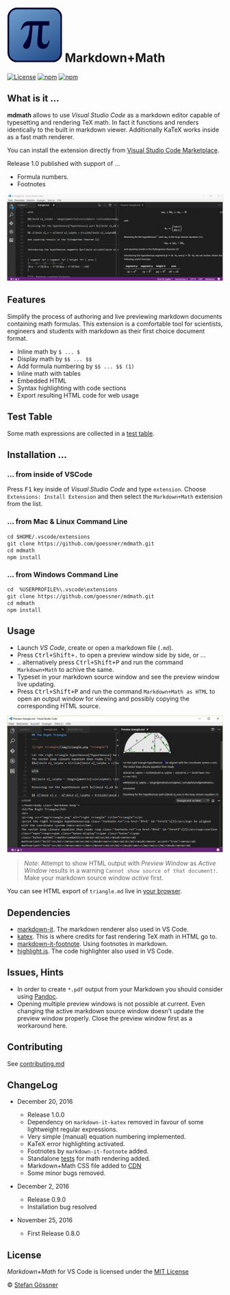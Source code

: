 # ![mdmath](img/icon.png) Markdown+Math

[![License](http://img.shields.io/:license-mit-blue.svg)](https://github.com/goessner/mdmath/license.txt)
[![npm](https://img.shields.io/npm/v/mdmath.svg)](https://www.npmjs.com/package/mdmath)
[![npm](https://img.shields.io/npm/dt/mdmath.svg)](https://www.npmjs.com/package/mdmath)

## What is it ...

**mdmath** allows to use *Visual Studio Code* as a markdown editor capable of typesetting and rendering TeX math.
In fact it functions and renders identically to the built in markdown viewer. Additionally KaTeX works inside as a fast math renderer.

You can install the extension directly from [Visual Studio Code Marketplace](https://marketplace.visualstudio.com/items?itemName=goessner.mdmath).

Release 1.0 published with support of ...

* Formula numbers.
* Footnotes

![mdmath editing](img/edit.gif)

## Features
Simplify the process of authoring and live previewing markdown documents containing math formulas.
This extension is a comfortable tool for scientists, engineers and students with markdown as their first choice 
document format.

* Inline math by `$ ... $`
* Display math by `$$ ... $$`
* Add formula numbering by `$$ ... $$ (1)`
* Inline math with tables
* Embedded HTML
* Syntax highlighting with code sections
* Export resulting HTML code for web usage

## Test Table

Some math expressions are collected in a [test table](http://goessner.github.io/mdmath/test/).

## Installation ...

### ... from inside of VSCode

Press <kbd>F1</kbd> key inside of *Visual Studio Code* and type `extension`. Choose `Extensions: Install Extension` 
and then select the `Markdown+Math` extension from the list.

### ... from Mac & Linux Command Line
```
cd $HOME/.vscode/extensions
git clone https://github.com/goessner/mdmath.git
cd mdmath
npm install
```

### ... from Windows Command Line
```
cd  %USERPROFILE%\.vscode\extensions
git clone https://github.com/goessner/mdmath.git
cd mdmath
npm install
```

## Usage

* Launch *VS Code*, create or open a markdown file (`.md`).
* Press <kbd>Ctrl+Shift+.</kbd> to open a preview window side by side, or ...
* .. alternatively press <kbd>Ctrl+Shift+P</kbd> and run the command `Markdown+Math` to achive the same.
* Typeset in your markdown source window and see the preview window live updating.
* Press <kbd>Ctrl+Shift+P</kbd> and run the command `Markdown+Math as HTML` to open an output window for 
  viewing and possibly copying the corresponding HTML source.

![mdmath html export](img/htmlExport.png)

>*Note*: Attempt to show HTML output with *Preview Window* as *Active Window* results in a warning `Cannot show source of that document!`. Make your markdown source window *active* first.

You can see HTML export of `triangle.md` live in [your browser](http://goessner.github.io/mdmath/triangle.html).


## Dependencies

* [markdown-it](https://github.com/markdown-it/markdown-it). The markdown renderer also used in VS Code.
* [katex](https://github.com/Khan/KaTeX). This is where credits for fast rendering TeX math in HTML go to.
* [markdown-it-footnote](https://github.com/markdown-it/markdown-it-footnote). Using footnotes in markdown.
* [highlight.js](https://github.com/isagalaev/highlight.js). The code highlighter also used in VS Code.

## Issues, Hints

* In order to create `*.pdf` output from your Markdown you should consider using [Pandoc](http://pandoc.org/).
* Opening multiple preview windows is not possible at current. Even changing the active markdown source window doesn't update the preview window properly. Close the preview window first as a workaround here.

## Contributing

See [contributing.md](contributing.md)

## ChangeLog

* December 20, 2016
  * Release 1.0.0
  * Dependency on `markdown-it-katex` removed in favour of some lightweight regular expressions.
  * Very simple (manual) equation numbering implemented.
  * KaTeX error highlighting activated.
  * Footnotes by `markdown-it-footnote` added.
  * Standalone [tests](http://goessner.github.io/mdmath/test/) for math rendering added.
  * Markdown+Math CSS file added to [CDN](https://gitcdn.xyz/repo/goessner/mdmath/master/css/mdmath.css)
  * Some minor bugs removed.

* December 2, 2016
  * Release 0.9.0
  * Installation bug resolved

* November 25, 2016
  * First Release 0.8.0


## License

*Markdown+Math* for VS Code is licensed under the [MIT License](http://opensource.org/licenses/MIT)

 © [Stefan Gössner](https://github.com/goessner)
